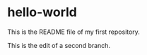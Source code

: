 hello-world
===========

This is the README file of my first repository.


This is the edit of a second branch.
